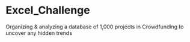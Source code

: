 # Excel_Challenge
Organizing &amp; analyzing a database of 1,000 projects in Crowdfunding to uncover any hidden trends

